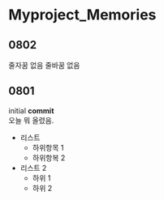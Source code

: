 # Myproject_Memories


## 0802
줄자꿈 없음
줄바꿈 없음

## 0801
initial **commit**  
오늘 뭐 올렸음.  
- 리스트
    - 하위항목 1
    - 하위항복 2
- 리스트 2
    - 하위 1
    - 하위 2